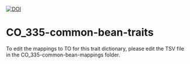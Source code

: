 [![DOI](https://zenodo.org/badge/428569265.svg)](https://zenodo.org/doi/10.5281/zenodo.10171459)

# CO_335-common-bean-traits

To edit the mappings to TO for this trait dictionary, please edit the TSV file in the CO_335-common-bean-mappings folder. 
